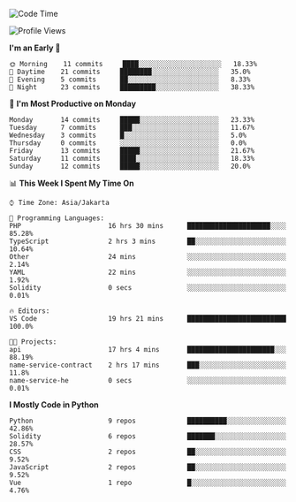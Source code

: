 <!--START_SECTION:waka-->
![Code Time](http://img.shields.io/badge/Code%20Time-1%2C240%20hrs%2045%20mins-blue)

![Profile Views](http://img.shields.io/badge/Profile%20Views-0-blue)

**I'm an Early 🐤** 

```text
🌞 Morning    11 commits     ████░░░░░░░░░░░░░░░░░░░░░   18.33% 
🌆 Daytime    21 commits     ████████░░░░░░░░░░░░░░░░░   35.0% 
🌃 Evening    5 commits      ██░░░░░░░░░░░░░░░░░░░░░░░   8.33% 
🌙 Night      23 commits     █████████░░░░░░░░░░░░░░░░   38.33%

```
📅 **I'm Most Productive on Monday** 

```text
Monday       14 commits     █████░░░░░░░░░░░░░░░░░░░░   23.33% 
Tuesday      7 commits      ███░░░░░░░░░░░░░░░░░░░░░░   11.67% 
Wednesday    3 commits      █░░░░░░░░░░░░░░░░░░░░░░░░   5.0% 
Thursday     0 commits      ░░░░░░░░░░░░░░░░░░░░░░░░░   0.0% 
Friday       13 commits     █████░░░░░░░░░░░░░░░░░░░░   21.67% 
Saturday     11 commits     ████░░░░░░░░░░░░░░░░░░░░░   18.33% 
Sunday       12 commits     █████░░░░░░░░░░░░░░░░░░░░   20.0%

```


📊 **This Week I Spent My Time On** 

```text
⌚︎ Time Zone: Asia/Jakarta

💬 Programming Languages: 
PHP                      16 hrs 30 mins      █████████████████████░░░░   85.28% 
TypeScript               2 hrs 3 mins        ██░░░░░░░░░░░░░░░░░░░░░░░   10.64% 
Other                    24 mins             ░░░░░░░░░░░░░░░░░░░░░░░░░   2.14% 
YAML                     22 mins             ░░░░░░░░░░░░░░░░░░░░░░░░░   1.92% 
Solidity                 0 secs              ░░░░░░░░░░░░░░░░░░░░░░░░░   0.01%

🔥 Editors: 
VS Code                  19 hrs 21 mins      █████████████████████████   100.0%

🐱‍💻 Projects: 
api                      17 hrs 4 mins       ██████████████████████░░░   88.19% 
name-service-contract    2 hrs 17 mins       ███░░░░░░░░░░░░░░░░░░░░░░   11.8% 
name-service-he          0 secs              ░░░░░░░░░░░░░░░░░░░░░░░░░   0.01%

```

**I Mostly Code in Python** 

```text
Python                   9 repos             ██████████░░░░░░░░░░░░░░░   42.86% 
Solidity                 6 repos             ███████░░░░░░░░░░░░░░░░░░   28.57% 
CSS                      2 repos             ██░░░░░░░░░░░░░░░░░░░░░░░   9.52% 
JavaScript               2 repos             ██░░░░░░░░░░░░░░░░░░░░░░░   9.52% 
Vue                      1 repo              █░░░░░░░░░░░░░░░░░░░░░░░░   4.76%

```



<!--END_SECTION:waka-->
